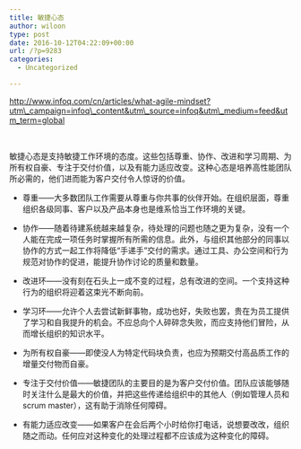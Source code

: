```yaml
---
title: 敏捷心态
author: wiloon
type: post
date: 2016-10-12T04:22:09+00:00
url: /?p=9283
categories:
  - Uncategorized

---
```

http://www.infoq.com/cn/articles/what-agile-mindset?utm\_campaign=infoq\_content&utm\_source=infoq&utm\_medium=feed&utm_term=global

&nbsp;

敏捷心态是支持敏捷工作环境的态度。这些包括尊重、协作、改进和学习周期、为所有权自豪、专注于交付价值，以及有能力适应改变。这种心态是培养高性能团队所必需的，他们进而能为客户交付令人惊讶的价值。

  * 尊重——大多数团队工作需要从尊重与你共事的伙伴开始。在组织层面，尊重组织各级同事、客户以及产品本身也是维系恰当工作环境的关键。

  * 协作——随着待建系统越来越复杂，待处理的问题也随之更为复杂，没有一个人能在完成一项任务时掌握所有所需的信息。此外，与组织其他部分的同事以协作的方式一起工作将降低“手递手”交付的需求。通过工具、办公空间和行为规范对协作的促进，能提升协作讨论的质量和数量。

  * 改进环——没有刻在石头上一成不变的过程，总有改进的空间。一个支持这种行为的组织将迎着这束光不断向前。

  * 学习环——允许个人去尝试新鲜事物，成功也好，失败也罢，贵在为员工提供了学习和自我提升的机会。不应总向个人碎碎念失败，而应支持他们冒险，从而增长组织的知识水平。

  * 为所有权自豪——即使没人为特定代码块负责，也应为预期交付高品质工作的增量交付物而自豪。

  * 专注于交付价值——敏捷团队的主要目的是为客户交付价值。团队应该能够随时关注什么是最大的价值，并把这些传递给组织中的其他人（例如管理人员和scrum master），这有助于消除任何障碍。

  * 有能力适应改变——如果客户在会后两个小时给你打电话，说想要改改，组织随之而动。任何应对这种变化的处理过程都不应该成为这种变化的障碍。